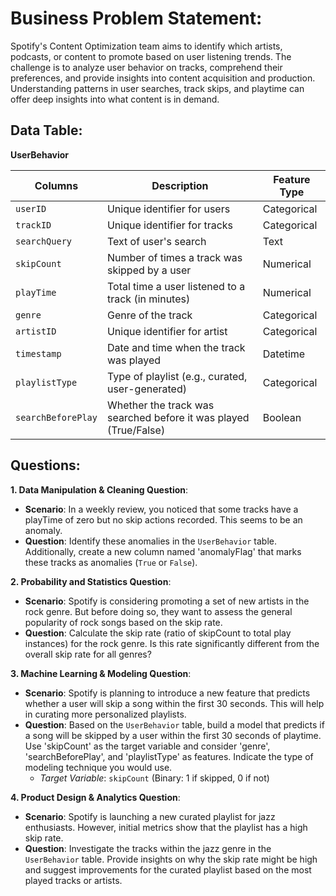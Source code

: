 # **Business Problem Statement:**  
Spotify's Content Optimization team aims to identify which artists, podcasts, or content to promote based on user listening trends. The challenge is to analyze user behavior on tracks, comprehend their preferences, and provide insights into content acquisition and production. Understanding patterns in user searches, track skips, and playtime can offer deep insights into what content is in demand.

## **Data Table:**

**UserBehavior**

| Columns      | Description                                        | Feature Type        |
|--------------|----------------------------------------------------|---------------------|
| `userID`                 | Unique identifier for users                                | Categorical      |
| `trackID`                | Unique identifier for tracks                               | Categorical      |
| `searchQuery`            | Text of user's search                                      | Text             |
| `skipCount`              | Number of times a track was skipped by a user              | Numerical        |
| `playTime`               | Total time a user listened to a track (in minutes)         | Numerical        |
| `genre`                  | Genre of the track                                         | Categorical      |
| `artistID`               | Unique identifier for artist                               | Categorical      |
| `timestamp`              | Date and time when the track was played                    | Datetime         |
| `playlistType`           | Type of playlist (e.g., curated, user-generated)           | Categorical      |
| `searchBeforePlay`       | Whether the track was searched before it was played (True/False) | Boolean        |

## **Questions:**

**1. Data Manipulation & Cleaning Question**:  
  - **Scenario**: In a weekly review, you noticed that some tracks have a playTime of zero but no skip actions recorded. This seems to be an anomaly.  
  - **Question**: Identify these anomalies in the `UserBehavior` table. Additionally, create a new column named 'anomalyFlag' that marks these tracks as anomalies (`True` or `False`).  

**2. Probability and Statistics Question**:  
  - **Scenario**: Spotify is considering promoting a set of new artists in the rock genre. But before doing so, they want to assess the general popularity of rock songs based on the skip rate.  
  - **Question**: Calculate the skip rate (ratio of skipCount to total play instances) for the rock genre. Is this rate significantly different from the overall skip rate for all genres?   

**3. Machine Learning & Modeling Question**:  
  - **Scenario**: Spotify is planning to introduce a new feature that predicts whether a user will skip a song within the first 30 seconds. This will help in curating more personalized playlists.  
  - **Question**: Based on the `UserBehavior` table, build a model that predicts if a song will be skipped by a user within the first 30 seconds of playtime. Use 'skipCount' as the target variable and consider 'genre', 'searchBeforePlay', and 'playlistType' as features. Indicate the type of modeling technique you would use.  
    - *Target Variable*: `skipCount` (Binary: 1 if skipped, 0 if not)  

**4. Product Design & Analytics Question**:  
  - **Scenario**: Spotify is launching a new curated playlist for jazz enthusiasts. However, initial metrics show that the playlist has a high skip rate.  
  - **Question**: Investigate the tracks within the jazz genre in the `UserBehavior` table. Provide insights on why the skip rate might be high and suggest improvements for the curated playlist based on the most played tracks or artists.   